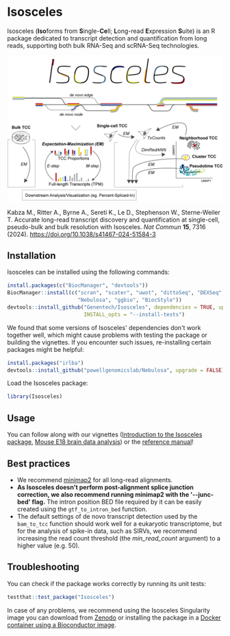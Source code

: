 # Isosceles 

Isosceles (**Iso**forms from **S**ingle-**Ce**ll; **L**ong-read **E**xpression 
**S**uite) is an R package dedicated to transcript detection and quantification 
from long reads, supporting both bulk RNA-Seq and scRNA-Seq technologies.

<p align="center">
  <img src="docs/Isosceles_header.gif" width="600">
</p>


Kabza M., Ritter A., Byrne A., Sereti K., Le D., Stephenson W., Sterne-Weiler T. Accurate long-read transcript discovery and quantification at single-cell, pseudo-bulk and bulk resolution with Isosceles. _Nat Commun_ **15**, 7316 (2024). https://doi.org/10.1038/s41467-024-51584-3

## Installation

Isosceles can be installed using the following commands:
```r
install.packages(c("BiocManager", "devtools"))
BiocManager::install(c("scran", "scater", "uwot", "dittoSeq", "DEXSeq", 
                       "Nebulosa", "ggbio", "BiocStyle"))
devtools::install_github("Genentech/Isosceles", dependencies = TRUE, upgrade = TRUE,
                         INSTALL_opts = "--install-tests")
```

We found that some versions of Isosceles' dependencies don't work together well, 
which might cause problems with testing the package or building the vignettes. 
If you encounter such issues, re-installing certain packages might be helpful: 
```r
install.packages("irlba") 
devtools::install_github("powellgenomicslab/Nebulosa", upgrade = FALSE) 
```

Load the Isosceles package:
```r
library(Isosceles)
```

## Usage

You can follow along with our vignettes ([Introduction to the Isosceles package](https://genentech.github.io/Isosceles/docs/Isosceles.html), [Mouse E18 brain data analysis](https://genentech.github.io/Isosceles/docs/Mouse_E18_brain_analysis.html))
or the [reference manual](https://github.com/Genentech/Isosceles/blob/devel/docs/Isosceles.pdf)!

## Best practices

  * We recommend [minimap2](https://github.com/lh3/minimap2) for all long-read alignments.
  * **As Isosceles doesn't perform post-alignment splice junction correction, we also recommend running minimap2 with the '\-\-junc-bed' flag.** The intron position BED file required by it can be easily created using the `gtf_to_intron_bed` function.
  * The default settings of de novo transcript detection used by the `bam_to_tcc` function should work well for a eukaryotic transcriptome, but for the analysis of spike-in data, such as SIRVs, we recommend increasing the read count threshold (the *min_read_count* argument) to a higher value (e.g. 50).

## Troubleshooting

You can check if the package works correctly by running its unit tests:
```r
testthat::test_package("Isosceles")
```

In case of any problems, we recommend using the Isosceles Singularity image you
can download from [Zenodo](https://zenodo.org/doi/10.5281/zenodo.8180648)
or installing the package in a
[Docker container using a Bioconductor image](https://www.bioconductor.org/help/docker).
